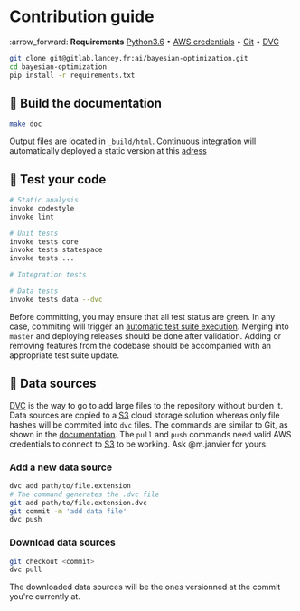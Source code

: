 # Contribution guide

:arrow\_forward: **Requirements** [Python3.6](https://www.python.org/downloads/release/python-360/) • [AWS credentials](https://docs.aws.amazon.com/cli/latest/userguide/cli-config-files.html) • [Git](https://git-scm.com/)  • [DVC](https://dvc.org/)

``` bash
git clone git@gitlab.lancey.fr:ai/bayesian-optimization.git
cd bayesian-optimization
pip install -r requirements.txt
```

## :book: Build the documentation

``` bash
make doc
```
Output files are located in `_build/html`. Continuous integration will automatically deployed a static version at this [adress](https://www.youtube.com/watch?v=dQw4w9WgXcQ)

## :robot: Test your code

``` bash
# Static analysis
invoke codestyle
invoke lint

# Unit tests
invoke tests core
invoke tests statespace
invoke tests ...

# Integration tests

# Data tests
invoke tests data --dvc
```

Before committing, you may ensure that all test status are green. In any case, commiting will trigger an [automatic test suite execution](https://gitlab.lancey.fr/ai/bayesian-optimization/pipelines). Merging into `master` and deploying releases should be done after validation. Adding or removing features from the codebase should be accompanied with an appropriate test suite update.


## :truck: Data sources

[DVC](https://dvc.org/) is the way to go to add large files to the repository without burden it. Data sources are copied to a [S3](https://aws.amazon.com/s3/) cloud storage solution whereas only  file hashes will be commited into `dvc` files. The commands are similar to Git, as shown in the [documentation](https://dvc.org/doc). The `pull` and `push` commands need valid AWS credentials to connect to [S3](https://aws.amazon.com/s3/) to be working. Ask @m.janvier for yours.

### Add a new data source

``` bash
dvc add path/to/file.extension
# The command generates the .dvc file
git add path/to/file.extension.dvc
git commit -m 'add data file'
dvc push
```

### Download data sources

``` bash
git checkout <commit>
dvc pull
```
The downloaded data sources will be the ones versionned at the commit you're currently at.
